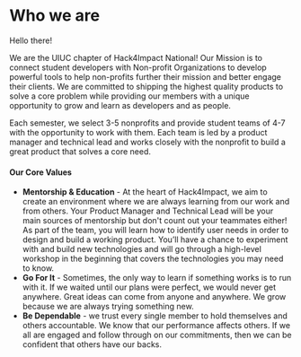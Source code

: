 # Who we are

Hello there! 

We are the UIUC chapter of Hack4Impact National! Our Mission is to connect student developers with Non-profit Organizations to develop powerful tools to help non-profits further their mission and better engage their clients. We are committed to shipping the highest quality products to solve a core problem while providing our members with a unique opportunity to grow and learn as developers and as people. 

Each semester, we select 3-5 nonprofits and provide student teams of 4-7 with the opportunity to work with them. Each team is led by a product manager and technical lead and works closely with the nonprofit to build a great product that solves a core need. 

#### Our Core Values

* **Mentorship & Education** - At the heart of Hack4Impact, we aim to create an environment where we are always learning from our work and from others. Your Product Manager and Technical Lead will be your main sources of mentorship but don't count out your teammates either! As part of the team, you will learn how to identify user needs in order to design and build a working product. You’ll have a chance to experiment with and build new technologies and will go through a high-level workshop in the beginning that covers the technologies you may need to know.
* **Go For It** - Sometimes, the only way to learn if something works is to run with it. If we waited until our plans were perfect, we would never get anywhere. Great ideas can come from anyone and anywhere. We grow because we are always trying something new.
* **Be Dependable** - we trust every single member to hold themselves and others accountable. We know that our performance affects others. If we all are engaged and follow through on our commitments, then we can be confident that others have our backs.

